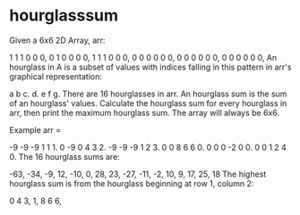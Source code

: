 # hourglasssum
Given a 6x6 2D Array, arr:

1 1 1 0 0 0,
0 1 0 0 0 0,
1 1 1 0 0 0,
0 0 0 0 0 0,
0 0 0 0 0 0,
0 0 0 0 0 0,
An hourglass in A is a subset of values with indices falling in this pattern in arr's graphical representation:

a b c.
  d.
e f g.
There are 16 hourglasses in arr. An hourglass sum is the sum of an hourglass' values. Calculate the hourglass sum for every hourglass in arr, then print the maximum hourglass sum. The array will always be 6x6.

Example
arr =

-9 -9 -9  1 1 1. 
 0 -9  0  4 3 2.
-9 -9 -9  1 2 3.
 0  0  8  6 6 0.
 0  0  0 -2 0 0.
 0  0  1  2 4 0.
The 16 hourglass sums are:

-63, -34, -9, 12, 
-10,   0, 28, 23, 
-27, -11, -2, 10, 
  9,  17, 25, 18
The highest hourglass sum is  from the hourglass beginning at row 1, column 2:

0 4 3,
  1,
8 6 6, 
